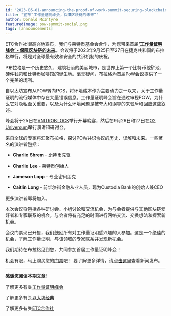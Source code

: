 ```yaml
---
id: "2023-05-01-announcing-the-proof-of-work-summit-securing-blockchains-future-cn"
title: "宣布“工作量证明峰会，保障区块链的未来”"
author: Donald McIntyre
featuredImage: pow-summit-social.png
tags: [announcements]
---
```


ETC合作社很高兴地宣布，我们与莱特币基金会合作，为您带来首届[**‘工作量证明峰会’ - 保障区块链的未来**](https://powsummit.com/)。会议将于2023年9月25日至27日在捷克共和国的布拉格举行，将是对全球最有效和安全的共识机制的庆祝。

P布拉格是一个历史悠久、建筑壮丽的美丽城市，是世界上第一个比特币挖矿池、硬件钱包和比特币咖啡馆的诞生地。毫无疑问，布拉格为首届PoW会议提供了一个完美的场所。

自以太坊宣布从POW转向POS，将环境成本作为主要动力之一以来，关于工作量证明的流行媒体中存在大量错误信息。工作量证明峰会旨在通过审视POW，为什么它对隐私至关重要，以及为什么环境问题是被夸大和误导的来驳斥和回应这些叙述。

峰会将于25日在[VNITROBLOCK](https://vnitroblock.cz/)举行开幕晚宴，然后在9月26日和27日在[O2 Universum](https://www.o2universum.cz/en)举行演讲和研讨会。

来自全球的专家将汇聚布拉格，探讨POW共识协议的历史、误解和未来。一些著名的演讲者包括：

- **Charlie Shrem** - 比特币先驱

- **Charlie Lee** -  莱特币创始人

- **Jameson Lopp** - 专业密码朋克

- **Caitlin Long** - 前华尔街金融从业人员，现为Custodia Bank的创始人兼CEO

更多演讲者即将加入。

本次会议将包括各种研讨会、小组讨论和交流机会，为与会者提供与其他区块链爱好者和专家联系的机会。与会者将有充足的时间进行网络交流、交换想法和探索新机会。

会议门票现已开售，我们鼓励所有对工作量证明感兴趣的人参加。这是一个绝佳的机会，了解工作量证明、与该领域的专家联系并发现新机会。

我们期待在布拉格见到您，共同参加首届工作量证明峰会！

机会有限，马上购买您的[门票](https://www.eventbrite.ca/e/pow-summit-2023-tickets-551536098317)吧！ 要了解更多详情，请点[击这](https://powsummit.com/PRESS_RELEASE_01.05.23_POW_Summit_2023.pdf)里查看新闻发布。

--- 

**感谢您阅读本期文章!**

了解更多有关[工作量证明峰会](https://powsummit.com/)

了解更多有关[以太坊经典](https://ethereumclassic.org)

了解更多有关[ETC合作社](https://etccooperative.org)
